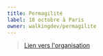 ```yaml
---
title: Permagilité 
label: 18 octobre à Paris
owner: walkingdev/permagilite
---
```


> [Lien vers l'organisation](http://github.com/walkingdev)
